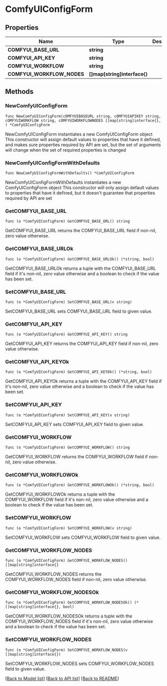 # ComfyUIConfigForm

## Properties

Name | Type | Description | Notes
------------ | ------------- | ------------- | -------------
**COMFYUI_BASE_URL** | **string** |  | 
**COMFYUI_API_KEY** | **string** |  | 
**COMFYUI_WORKFLOW** | **string** |  | 
**COMFYUI_WORKFLOW_NODES** | **[]map[string]interface{}** |  | 

## Methods

### NewComfyUIConfigForm

`func NewComfyUIConfigForm(cOMFYUIBASEURL string, cOMFYUIAPIKEY string, cOMFYUIWORKFLOW string, cOMFYUIWORKFLOWNODES []map[string]interface{}, ) *ComfyUIConfigForm`

NewComfyUIConfigForm instantiates a new ComfyUIConfigForm object
This constructor will assign default values to properties that have it defined,
and makes sure properties required by API are set, but the set of arguments
will change when the set of required properties is changed

### NewComfyUIConfigFormWithDefaults

`func NewComfyUIConfigFormWithDefaults() *ComfyUIConfigForm`

NewComfyUIConfigFormWithDefaults instantiates a new ComfyUIConfigForm object
This constructor will only assign default values to properties that have it defined,
but it doesn't guarantee that properties required by API are set

### GetCOMFYUI_BASE_URL

`func (o *ComfyUIConfigForm) GetCOMFYUI_BASE_URL() string`

GetCOMFYUI_BASE_URL returns the COMFYUI_BASE_URL field if non-nil, zero value otherwise.

### GetCOMFYUI_BASE_URLOk

`func (o *ComfyUIConfigForm) GetCOMFYUI_BASE_URLOk() (*string, bool)`

GetCOMFYUI_BASE_URLOk returns a tuple with the COMFYUI_BASE_URL field if it's non-nil, zero value otherwise
and a boolean to check if the value has been set.

### SetCOMFYUI_BASE_URL

`func (o *ComfyUIConfigForm) SetCOMFYUI_BASE_URL(v string)`

SetCOMFYUI_BASE_URL sets COMFYUI_BASE_URL field to given value.


### GetCOMFYUI_API_KEY

`func (o *ComfyUIConfigForm) GetCOMFYUI_API_KEY() string`

GetCOMFYUI_API_KEY returns the COMFYUI_API_KEY field if non-nil, zero value otherwise.

### GetCOMFYUI_API_KEYOk

`func (o *ComfyUIConfigForm) GetCOMFYUI_API_KEYOk() (*string, bool)`

GetCOMFYUI_API_KEYOk returns a tuple with the COMFYUI_API_KEY field if it's non-nil, zero value otherwise
and a boolean to check if the value has been set.

### SetCOMFYUI_API_KEY

`func (o *ComfyUIConfigForm) SetCOMFYUI_API_KEY(v string)`

SetCOMFYUI_API_KEY sets COMFYUI_API_KEY field to given value.


### GetCOMFYUI_WORKFLOW

`func (o *ComfyUIConfigForm) GetCOMFYUI_WORKFLOW() string`

GetCOMFYUI_WORKFLOW returns the COMFYUI_WORKFLOW field if non-nil, zero value otherwise.

### GetCOMFYUI_WORKFLOWOk

`func (o *ComfyUIConfigForm) GetCOMFYUI_WORKFLOWOk() (*string, bool)`

GetCOMFYUI_WORKFLOWOk returns a tuple with the COMFYUI_WORKFLOW field if it's non-nil, zero value otherwise
and a boolean to check if the value has been set.

### SetCOMFYUI_WORKFLOW

`func (o *ComfyUIConfigForm) SetCOMFYUI_WORKFLOW(v string)`

SetCOMFYUI_WORKFLOW sets COMFYUI_WORKFLOW field to given value.


### GetCOMFYUI_WORKFLOW_NODES

`func (o *ComfyUIConfigForm) GetCOMFYUI_WORKFLOW_NODES() []map[string]interface{}`

GetCOMFYUI_WORKFLOW_NODES returns the COMFYUI_WORKFLOW_NODES field if non-nil, zero value otherwise.

### GetCOMFYUI_WORKFLOW_NODESOk

`func (o *ComfyUIConfigForm) GetCOMFYUI_WORKFLOW_NODESOk() (*[]map[string]interface{}, bool)`

GetCOMFYUI_WORKFLOW_NODESOk returns a tuple with the COMFYUI_WORKFLOW_NODES field if it's non-nil, zero value otherwise
and a boolean to check if the value has been set.

### SetCOMFYUI_WORKFLOW_NODES

`func (o *ComfyUIConfigForm) SetCOMFYUI_WORKFLOW_NODES(v []map[string]interface{})`

SetCOMFYUI_WORKFLOW_NODES sets COMFYUI_WORKFLOW_NODES field to given value.



[[Back to Model list]](../README.md#documentation-for-models) [[Back to API list]](../README.md#documentation-for-api-endpoints) [[Back to README]](../README.md)


